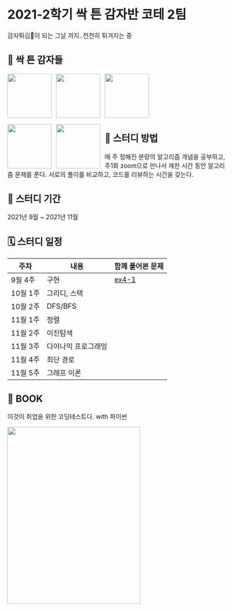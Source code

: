 # 2021-2학기 싹 튼 감자반 코테 2팀
감자튀김🍟이 되는 그날 까지..천천히 튀겨지는 중

## 🥔 싹 튼 감자들

  <a  href= "https://github.com/hijyun"><img src="https://avatars.githubusercontent.com/u/54613024?v=4" width=100px ></a> <a style = "float:left; margin-right:10px;" href= "https://github.com/sm022"><img src="https://avatars.githubusercontent.com/u/77651050?v=4" width=100px></a> <a style = "float:left; margin-right:10px;" href= "https://github.com/Soooyeon-Kim"><img src="https://avatars.githubusercontent.com/u/83583349?v=4" width=100px></a> 

<a style = "float:left; margin-right:10px;" href= "https://github.com/JUHYUN030"><img src="https://avatars.githubusercontent.com/u/64799496?v=4" width=100px></a> <a style = "float:left; margin-right:10px;" href= "https://github.com/weeejee"><img src="https://avatars.githubusercontent.com/u/90193718?v=4" width=100px></a>

## 📝 스터디 방법
매 주 정해진 분량의 알고리즘 개념을 공부하고, 주1회 zoom으로 만나서 제한 시간 동안 알고리즘 문제를 푼다.
서로의 풀이를 비교하고, 코드를 리뷰하는 시간을 갖는다.

## 📅 스터디 기간
2021년 9월 ~ 2021년 11월

## 🗓 스터디 일정
|주차|내용|함께 풀어본 문제|
|------|-------|------|
|9월 4주|구현| <a href="https://github.com/hijyun/algorithm/blob/master/SproutPotato/ex4-1.py">ex4-1</a>
|10월 1주|그리디, 스택|
|10월 2주|DFS/BFS|
|11월 1주|정렬|
|11월 2주|이진탐색|
|11월 3주|다이나믹 프로그래밍|
|11월 4주|최단 경로|
|11월 5주|그래프 이론|

## 📔 BOOK
이것이 취업을 위한 코딩테스트다. with 파이썬
<div style = align:"left">
<a href= "http://www.yes24.com/Product/Goods/91433923"><img src="https://user-images.githubusercontent.com/54613024/135274627-b7f46902-205f-42b3-8553-453de787372a.png"  width="300" height="400">
  </div>
